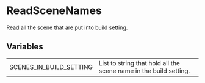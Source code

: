 # ReadSceneNames

<p>
  Read all the scene that are put into build setting.
</p>


## Variables

<table>
  <tr>
    <td>SCENES_IN_BUILD_SETTING</td>
    <td>List to string that hold all the scene name in the build setting.</td>
  </tr>
</table>

